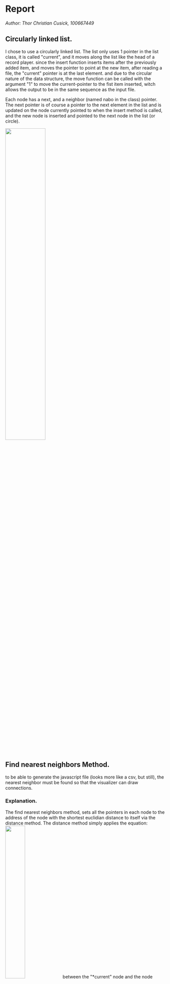 # Report
_Author: Thor Christian Cusick, 100667449_
## Circularly linked list.
I chose to use a circularly linked list. 
The list only uses 1 pointer in the list class, it is called "current", and it moves along the list like the head of a record player. 
since the insert function inserts items after the previously added item, and moves the pointer to point at the new item, after reading a file, the "current" pointer is at the last element. and due to the circular nature of the data structure, the move function can be called with the argument "1" to move the current-pointer to the fist item inserted, witch allows the output to be in the same sequence as the input file. 

Each node has a next, and a neighbor (named nabo in the class) pointer. The next pointer is of course a pointer to the next element in the list and is updated on the node currently pointed to when the insert method is called, and the new node is inserted and pointed to the next node in the list (or circle). 

<img src="http://tcuc.info/pic/files/CirularList.png" alt="" style="width:50%;">

## Find nearest neighbors Method.
to be able to generate the javascript file (looks more like a csv, but still), the nearest neighbor must be found so that the visualizer can draw connections. 

### Explanation.
The find nearest neighbors method, sets all the pointers in each node to the address of the node with the shortest euclidian distance to itself via the distance method. The distance method simply applies the equation: <img src="http://tcuc.info/pic/files/dist.png" alt="" style="width:35%;"> between the "*current" node and the node passed as an argument.  

### Runtime.
The method runs from the "*current" node, through the entire size of the list. the size is found from the size function, it simply returns the size variable that is incremented every insert.  
The method uses nested for loops to check every node to every other node (but not itself). 
the runtime is therefore: <img src="http://tcuc.info/pic/files/theta.png" alt="" style="width:7%;">! or exactly: n(n-1). 


## Figures.

| 5yzm | 1mro |
| --- | --- |
|<img src="http://tcuc.info/pic/files/5yzm.gif" alt="" style="width:100%;"> | <img src="http://tcuc.info/pic/files/1mro.gif" alt="" style="width:100%;">|

